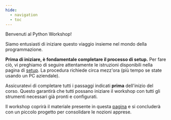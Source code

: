```yaml
---
hide:
  - navigation
  - toc
---
```


Benvenuti al Python Workshop!

Siamo entusiasti di iniziare questo viaggio insieme nel mondo della programmazione.

**Prima di iniziare, è fondamentale completare il processo di setup.** Per fare ciò, vi preghiamo di seguire attentamente le istruzioni disponibili nella pagina di [setup](setup.md). La procedura richiede circa mezz'ora (più tempo se state usando un PC aziendale).

Assicuratevi di completare tutti i passaggi indicati **prima** dell'inizio del corso. Questo garantirà che tutti possano iniziare il workshop con tutti gli strumenti necessari già pronti e configurati.

Il workshop coprirà il materiale presente in questa [pagina](material/introduction.md) e si concluderà con un piccolo progetto per consolidare le nozioni apprese.
